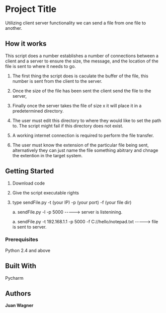 # Project Title

Utilizing client server functionality we can send a file from one file to another. 

## How it works

This script does a number establishes a number of connections between a client and a server to ensure the size, the message, and the location of the file is sent to where it needs to go.

1. The first thing the script does is caculate the buffer of the file, this number is sent from the client to the server.

2. Once the size of the file has been sent the client send the file to the server, 

3. Finally once the server takes the file of size x it will place it in a predetermined directory.

4. The user must edit this directory to where they would like to set the path to. The script might fail if this directory does not exist.

5. A working internet connection is required to perform the file transfer.

6. The user must know the extension of the particular file being sent, alternatively they can just name the file something abitrary and chnage the extention in the target system.



## Getting Started

1. Download code

2. Give the script executable rights

3. type sendFile.py -t (your IP) -p (your port) -f (your file dir)

   a. sendFile.py -l -p 5000                                                  -----> server is listenining.

   a. sendFile.py -t 192.168.1.1 -p 5000 -f C://hello/notepad.txt             -----> file is sent to server.

### Prerequisites

Python 2.4 and above


## Built With

Pycharm

## Authors

**Juan Wagner** 
